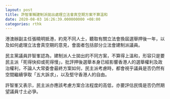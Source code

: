 ```yaml
---
layout: post
title: 許智峯稱建制派拋出處理立法會真空期方案不算溫和
date: 2020-08-03 16:26:39.000000000 +08:00
categories: rthk
---
```


港澳辦副主任張曉明抵港，約見不同人士，聽取有關立法會換屆選舉押後一年，以及如何處理立法會真空期的意見，會面者包括部分立法會建制派議員。

民主黨議員許智峯認為，建制派人士拋出的不同方案，不算得上溫和，形容只是要民主派「死得快抑或死得慢」，批評押後選舉本身已經影響香港人的選舉權利及政治權利，不論人大常委會最終方案如何，民主派考慮時，都會視乎議員是否仍然有空間繼續爭取「五大訴求」，以及堅守香港人的自由。

許智峯又表示，民主派亦應該考慮方案合法程度的高低，亦要評估民情是否仍然期望議員寸土必爭。
